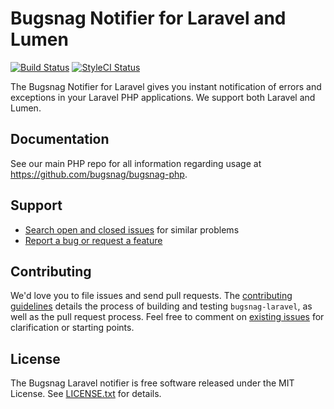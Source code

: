 # Bugsnag Notifier for Laravel and Lumen

[![Build Status](https://img.shields.io/travis/bugsnag/bugsnag-laravel/master.svg?style=flat-square)](https://travis-ci.org/bugsnag/bugsnag-laravel)
[![StyleCI Status](https://styleci.io/repos/14268472/shield?branch=master)](https://styleci.io/repos/14268472)


The Bugsnag Notifier for Laravel gives you instant notification of errors and
exceptions in your Laravel PHP applications. We support both Laravel and Lumen.


## Documentation

See our main PHP repo for all information regarding usage at https://github.com/bugsnag/bugsnag-php.


## Support

* [Search open and closed issues](https://github.com/bugsnag/bugsnag-laravel/issues?utf8=✓&q=is%3Aissue) for similar problems
* [Report a bug or request a feature](https://github.com/bugsnag/bugsnag-laravel/issues/new)


## Contributing

We'd love you to file issues and send pull requests. The [contributing
guidelines](CONTRIBUTING.md) details the process of building and testing
`bugsnag-laravel`, as well as the pull request process. Feel free to comment
on [existing issues](https://github.com/bugsnag/bugsnag-laravel/issues) for
clarification or starting points.


## License

The Bugsnag Laravel notifier is free software released under the MIT License.
See [LICENSE.txt](LICENSE.txt) for details.
